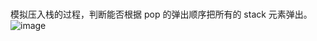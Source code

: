 #

模拟压入栈的过程，判断能否根据 pop 的弹出顺序把所有的 stack 元素弹出。
<br/>
![image](https://user-images.githubusercontent.com/88012771/185579175-2b76aceb-457c-4a2d-9cfc-61faeecf0efd.png)

